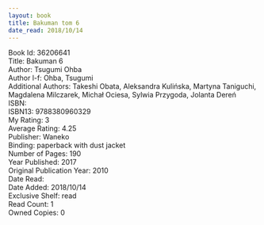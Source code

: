 ```yaml
---
layout: book
title: Bakuman tom 6
date_read: 2018/10/14
---
```


Book Id: 36206641<br />
Title: Bakuman 6<br />
Author: Tsugumi Ohba<br />
Author l-f: Ohba, Tsugumi<br />
Additional Authors: Takeshi Obata, Aleksandra Kulińska, Martyna Taniguchi, Magdalena Milczarek, Michał Ociesa, Sylwia Przygoda, Jolanta Dereń<br />
ISBN: <br />
ISBN13: 9788380960329<br />
My Rating: 3<br />
Average Rating: 4.25<br />
Publisher: Waneko<br />
Binding: paperback with dust jacket<br />
Number of Pages: 190<br />
Year Published: 2017<br />
Original Publication Year: 2010<br />
Date Read: <br />
Date Added: 2018/10/14<br />
Exclusive Shelf: read<br />
Read Count: 1<br />
Owned Copies: 0<br />

